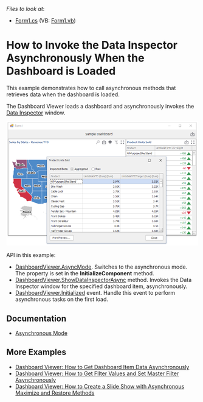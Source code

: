 <!-- default file list -->
*Files to look at*:
* [Form1.cs](./CS/Form1.cs) (VB: [Form1.vb](./VB/Form1.vb))
<!-- default file list end -->

# How to Invoke the Data Inspector Asynchronously When the Dashboard is Loaded

This example demonstrates how to call asynchronous methods that retrieves data when the dashboard is loaded.

The Dashboard Viewer loads a dashboard and asynchronously invokes the [Data Inspector](https://docs.devexpress.com/Dashboard/401194) window.

![screenshot](/images/screenshot.png)



API in this example:

* [DashboardViewer.AsyncMode](https://docs.devexpress.com/Dashboard/DevExpress.DashboardWin.DashboardViewer.AsyncMode). Switches to the asynchronous mode. The property is set in the **InitializeComponent** method.
* [DashboardViewer.ShowDataInspectorAsync](https://docs.devexpress.com/Dashboard/DevExpress.DashboardWin.DashboardViewer.ShowDataInspectorAsync(System.String)) method. Invokes the Data Inspector window for the specified dashboard item, asynchronously.
* [DashboardViewer.Initialized](https:/docs.devexpress.devx/Dashboard/DevExpress.DashboardWin.DashboardViewer.Initialized) event. Handle this event to perform asynchronous tasks on the first load.


## Documentation

* [Asynchronous Mode](https://docs.devexpress.com/Dashboard/401305)

## More Examples 

- [Dashboard Viewer: How to Get Dashboard Item Data Asynchronously](https://github.com/DevExpress-Examples/winforms-dashboard-async-mode-get-item-data)
- [Dashboard Viewer: How to Get FIlter Values and Set Master Filter Asynchronously](https://github.com/DevExpress-Examples/winforms-dashboard-async-mode-random-filter)
- [Dashboard Viewer: How to Create a Slide Show with Asynchronous Maximize and Restore Methods](https://github.com/DevExpress-Examples/winforms-dashboard-async-mode-maximize-slide-show)
